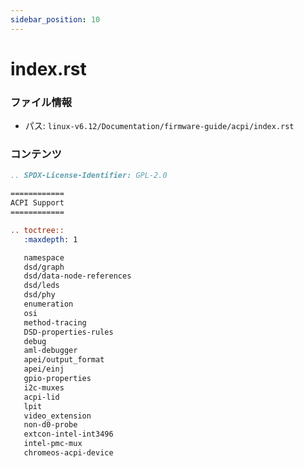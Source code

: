 ```yaml
---
sidebar_position: 10
---
```

# index.rst

### ファイル情報

- パス: `linux-v6.12/Documentation/firmware-guide/acpi/index.rst`

### コンテンツ

```rst
.. SPDX-License-Identifier: GPL-2.0

============
ACPI Support
============

.. toctree::
   :maxdepth: 1

   namespace
   dsd/graph
   dsd/data-node-references
   dsd/leds
   dsd/phy
   enumeration
   osi
   method-tracing
   DSD-properties-rules
   debug
   aml-debugger
   apei/output_format
   apei/einj
   gpio-properties
   i2c-muxes
   acpi-lid
   lpit
   video_extension
   non-d0-probe
   extcon-intel-int3496
   intel-pmc-mux
   chromeos-acpi-device

```
